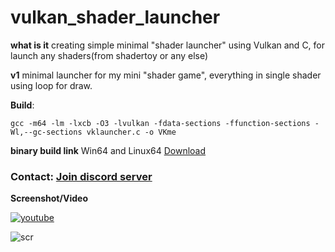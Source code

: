 # vulkan_shader_launcher

**what is it** creating simple minimal "shader launcher" using Vulkan and C, for launch any shaders(from shadertoy or any else)

**v1** minimal launcher for my mini "shader game", everything in single shader using loop for draw. 

**Build**:
```
gcc -m64 -lm -lxcb -O3 -lvulkan -fdata-sections -ffunction-sections -Wl,--gc-sections vklauncher.c -o VKme
```

**binary build link** Win64 and Linux64  [Download](https://danilw.github.io/GLSL-howto/vulkan_sh_launcher/v1/v1.zip)

### Contact: [**Join discord server**](https://discord.gg/JKyqWgt)

**Screenshot/Video** 

[![youtube](https://danilw.github.io/GLSL-howto/vulkan_sh_launcher/v1/v1yt.jpg)](https://youtu.be/5Wzj-GNAo6c)

![scr](https://danilw.github.io/GLSL-howto/vulkan_sh_launcher/v1/v1.jpg)
